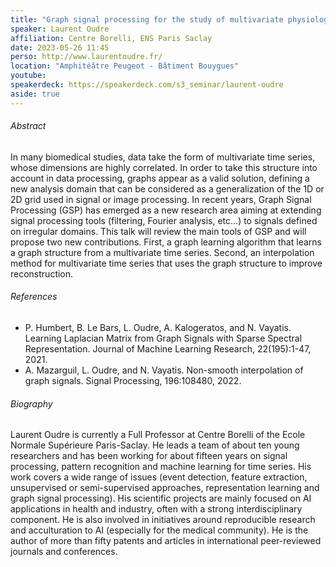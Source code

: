 ```yaml
---
title: "Graph signal processing for the study of multivariate physiological signals"
speaker: Laurent Oudre
affiliation: Centre Borelli, ENS Paris Saclay
date: 2023-05-26 11:45
perso: http://www.laurentoudre.fr/
location: "Amphitéâtre Peugeot - Bâtiment Bouygues"
youtube: 
speakerdeck: https://speakerdeck.com/s3_seminar/laurent-oudre
aside: true
---
```



<div style="text-align:center">
<script async class="speakerdeck-embed" data-id="7118f8feb72c4cb3ae1e7e0a74c66390" data-ratio="1.33333333333333" src="//speakerdeck.com/assets/embed.js"></script></div>


###### Abstract

In many biomedical studies, data take the form of multivariate time series, whose dimensions are highly correlated.
In order to take this structure into account in data processing, graphs appear as a valid solution,
defining a new analysis domain that can be considered as a generalization of the 1D or 2D grid used in signal or image processing.
In recent years, Graph Signal Processing (GSP) has emerged as a new research area aiming at extending signal processing tools
(filtering, Fourier analysis, etc...) to signals defined on irregular domains.
This talk will review the main tools of GSP and will propose two new contributions.
First, a graph learning algorithm that learns a graph structure from a multivariate time series.
Second, an interpolation method for multivariate time series that uses the graph structure to improve reconstruction.


###### References

- P. Humbert, B. Le Bars, L. Oudre, A. Kalogeratos, and N. Vayatis. Learning Laplacian Matrix from Graph Signals with Sparse Spectral Representation. Journal of Machine Learning Research, 22(195):1-47, 2021.
- A. Mazarguil, L. Oudre, and N. Vayatis. Non-smooth interpolation of graph signals. Signal Processing, 196:108480, 2022.


###### Biography

Laurent Oudre is currently a Full Professor at Centre Borelli of the Ecole Normale Supérieure Paris-Saclay.
He leads a team of about ten young researchers and has been working for about fifteen years on signal processing,
pattern recognition and machine learning for time series.
His work covers a wide range of issues (event detection, feature extraction, unsupervised or semi-supervised approaches,
representation learning and graph signal processing).
His scientific projects are mainly focused on AI applications in health and industry, often with a strong interdisciplinary component.
He is also involved in initiatives around reproducible research and acculturation to AI (especially for the medical community).
He is the author of more than fifty patents and articles in international peer-reviewed journals and conferences.
